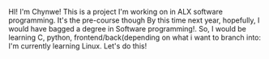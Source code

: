 HI! I'm Chynwe! This is a project I'm working on in ALX software programming. It's the pre-course though
By this time next year, hopefully, I would have bagged a degree in Software programming!. 
So, I would be learning C, python, frontend/back(depending on what i want to branch into:
I'm currently learning Linux.
Let's do this!
